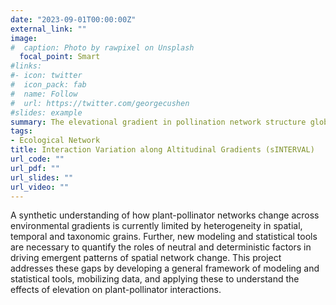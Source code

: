```yaml
---
date: "2023-09-01T00:00:00Z"
external_link: ""
image:
#  caption: Photo by rawpixel on Unsplash
  focal_point: Smart
#links:
#- icon: twitter
#  icon_pack: fab
#  name: Follow
#  url: https://twitter.com/georgecushen
#slides: example
summary: The elevational gradient in pollination network structure globally.
tags:
- Ecological Network
title: Interaction Variation along Altitudinal Gradients (sINTERVAL)
url_code: ""
url_pdf: ""
url_slides: ""
url_video: ""
---
```


A synthetic understanding of how plant-pollinator networks change across environmental gradients is currently limited by heterogeneity in spatial, temporal and taxonomic grains. Further, new modeling and statistical tools are necessary to quantify the roles of neutral and deterministic factors in driving emergent patterns of spatial network change. This project addresses these gaps by developing a general framework of modeling and statistical tools, mobilizing data, and applying these to understand the effects of elevation on plant-pollinator interactions.
